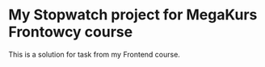# My Stopwatch project for MegaKurs Frontowcy course

This is a solution for task from my Frontend course.
